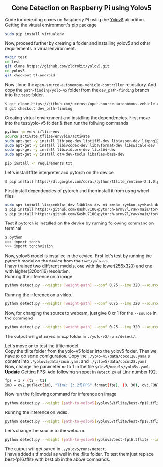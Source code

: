 ## <div align="center">Cone Detection on Raspberry Pi using Yolov5</div>
Code for detecting cones on Raspberry Pi using the [Yolov5](https://github.com/ultralytics/yolov5) algorithm. <br>
Getting the virtual environment's pip package
```bash
sudo pip install virtualenv
```
Now, proceed further by creating a folder and installing yolov5 and other requirements in virual environment.<br>
```bash
mkdir test
cd test
git clone https://github.com/zldrobit/yolov5.git
cd yolov5
git checkout tf-android

```
Now clone the ```open-source-autonomous-vehicle-controller``` repository. And copy the ```path-finding/yolo-v5``` folder from the ```dev_path-finding``` branch into the ```test``` folder.
```bash
$ git clone https://github.com/uccross/open-source-autonomous-vehicle-controller
$ git checkout dev_path-finding
```

Creating virtual environment and installing the dependencies. First move into the test/yolo-v5 folder & then run the follwing commands <br>
```bash
python -m venv tflite-env
source activate tflite-env/bin/activate
sudo apt-get -y install libjpeg-dev libtiff5-dev libjasper-dev libpng12-dev
sudo apt-get -y install libavcodec-dev libavformat-dev libswscale-dev libv4l-dev
sudo apt-get -y install libxvidcore-dev libx264-dev
sudo apt-get -y install qt4-dev-tools libatlas-base-dev

pip install -r requirements.txt
```
Let's install tflite interpreter and pytorch on the device<br>
```bash
$ pip install https://dl.google.com/coral/python/tflite_runtime-2.1.0.post1-cp37-cp37m-linux_armv7l.whl
```
First install dependencies of pytorch and then install it from using wheel files
```bash
sudo apt install libopenblas-dev libblas-dev m4 cmake cython python3-dev python3-yaml python3-setuptools
$ pip install https://github.com/Kashu7100/pytorch-armv7l/raw/main/torch-1.7.0a0-cp37-cp37m-linux_armv7l.whl
$ pip install https://github.com/Kashu7100/pytorch-armv7l/raw/main/torchvision-0.8.0a0%2B45f960c-cp37-cp37m-linux_armv7l.whl
```
Test if pytorch is installed on the device by running following command on terminal
```bash
$ python
>>> import torch
>>> import torchvision
```
Now, yolov5 model is installed in the device. First let's test by running the pytorch model on the device from the ```test/yolo-v5```.<br>
I have trained two different models, one with the lower(256x320) and one with higher(320x416) resolution.<br>
Running the inference on a image.

```bash
python detect.py --weights [weight-path] --conf 0.25 --img 320 --source [path-to-yolo-v5]/data/images/test.jpg
```

Running the inference on a video.
```bash
python detect.py --weights [weight-path] --conf 0.25 --img 320 --source [path-to-yolo-v5]/data/videos/test.mp4
```
Now, for changing the source to webcam, just give 0 or 1 for the ```--source``` in the command.
```bash
python detect.py --weights [weight-path] --conf 0.25 --img 320 --source 0
```

The output will get saved in exp folder in ```./yolo-v5/runs/detect/```.

Let's move on to test the tflite model. <br>
Copy the tflite folder from the yolo-v5 folder into the yolov5 folder.
Then we have to do some configuration. Copy the ```./yolo-v5/data/coco128.yaml```'s content into ```./yolov5/data/coco.yaml``` and ```./yolov5/data/coco128.yaml```. <br>
Now, change the parameter ```nc``` to 1 in the file ```yolov5/models/yolo5s.yaml```.
<br>
**Update** Getting FPS: Add following snippet in ```detect.py``` at Line number 192.
```bash
fps = 1 / (t2 - t1)
im0 = cv2.putText(im0, "Time: {:.2f}FPS".format(fps), (0, 30), cv2.FONT_HERSHEY_COMPLEX_SMALL, 1, (0, 0, 255), 2)
```
Now run the following command for inference on image
```bash
python detect.py --weight [path-to-yolov5]/yolov5/tflite/best-fp16.tflite --img 320 --source [path-to-yolo-v5]/data/images/test.jpg
```
Running the inference on video.
```bash
python detect.py --weight [path-to-yolov5]/yolov5/tflite/best-fp16.tflite --img 320 --source [path-to-yolo-v5]/data/images/test.mp4
```
Let's change the source to the webcam.
```bash
python detect.py --weight [path-to-yolov5]/yolov5/best-fp16.tflite --img 320 --source 0
```
The output will get saved in ```./yolov5/runs/detect```.<br>
I have added a tf model as well in the tflite folder. To test them just replace best-fp16.tflite with best.pb in the above commands.
